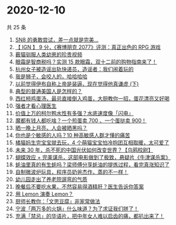 # 2020-12-10

共 25 条

<!-- BEGIN ZHIHUVIDEO -->
<!-- 最后更新时间 Thu Dec 10 2020 18:12:17 GMT+0800 (CST) -->
1. [SN8 的勇敢尝试，差一点就是完美…](https://www.zhihu.com/zvideo/1320266393368223744)
1. [【 IGN 】 9 分，《赛博朋克 2077》评测：真正出色的 RPG 游戏](https://www.zhihu.com/zvideo/1319625038744477696)
1. [薮猫驯服人类幼崽的珍贵视频](https://www.zhihu.com/zvideo/1319691254851207168)
1. [眼霜是智商税吗？实测 15 款眼霜，双十二前的购物指南来了！](https://www.zhihu.com/zvideo/1320088467721060352)
1. [杭州女子被造谣出轨快递员，造谣者：我们闹着玩的](https://www.zhihu.com/zvideo/1320048653370359808)
1. [我是狮子，会咬人的，哈哈哈哈](https://www.zhihu.com/zvideo/1319783147332993024)
1. [以前觉得伊布自称上帝是装逼，现在觉得他真谦虚 (下)](https://www.zhihu.com/zvideo/1320063066080571392)
1. [典型的普通美国人是怎样的？](https://www.zhihu.com/zvideo/1320132328367247360)
1. [西红柿鸡蛋汤，最忌直接倒入鸡蛋，大厨教你一招，蛋花漂亮又好喝](https://www.zhihu.com/zvideo/1320017863130734592)
1. [强者才看心理医生](https://www.zhihu.com/zvideo/1320090562427760640)
1. [价值上万的柯尔鸭水性有多强？水底速度像「闪电」](https://www.zhihu.com/zvideo/1320070773432881152)
1. [魔都有钱人都吃啥？一个煎蛋卖 700 、一个蛋挞卖 900！](https://www.zhihu.com/zvideo/1320066198696628224)
1. [晒一晚上月亮，人会被晒黑吗？](https://www.zhihu.com/zvideo/1320059183593418752)
1. [你也是个敏感的人吗？10 种高敏感人群才懂的痛苦](https://www.zhihu.com/zvideo/1320079579684941824)
1. [橘猫妈生完宝宝就去玩，4 个萌猫宝宝怕冷抱团互相取暖，太可爱了](https://www.zhihu.com/zvideo/1320370932435943424)
1. [未来 30 年，杀不死的中国光伏如何改变世界？【乌鸦校尉】](https://www.zhihu.com/zvideo/1319997315705630720)
1. [蝴蝶效应 + 完美谋杀，这部电影做到了极致，悬疑片《牛津谋杀案》](https://www.zhihu.com/zvideo/1319652764268744704)
1. [蚝油里真的有生蚝吗？梁师傅分享蚝油的提炼过程，看完真涨知识了](https://www.zhihu.com/zvideo/1319975759717781504)
1. [自制微波炉玩具，程序员奶爸杰作，蒸的不一样！](https://www.zhihu.com/zvideo/1319960363983224832)
1. [幼儿园走出了养老院遛弯的气质](https://www.zhihu.com/zvideo/1317780917747171328)
1. [晚餐后不要吃水果，不然容易得酒精肝？医生告诉你答案](https://www.zhihu.com/zvideo/1319714429538918400)
1. [用 Lemon 演奏 Lemon？](https://www.zhihu.com/zvideo/1320054234256642048)
1. [厨师长教你：「文思豆腐」非家常做法](https://www.zhihu.com/zvideo/1320034922498215936)
1. [宁波「两万多的火锅」什么味道？为了求证我们拼了！](https://www.zhihu.com/zvideo/1319744536936411136)
1. [充满「禁忌」的华语片，把中年女人难以启齿的痛，都扒出来了！](https://www.zhihu.com/zvideo/1319726520710213632)
<!-- END ZHIHUVIDEO -->
